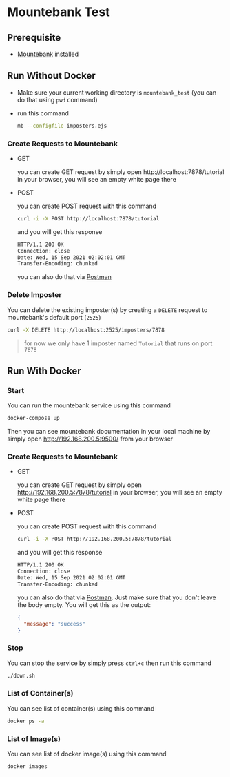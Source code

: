 # Mountebank Test

## Prerequisite

- [Mountebank](http://www.mbtest.org/docs/gettingStarted) installed

## Run Without Docker

- Make sure your current working directory is `mountebank_test` (you can do that using `pwd` command)
- run this command

  ```sh
  mb --configfile imposters.ejs
  ```

### Create Requests to Mountebank

- GET

  you can create GET request by simply open http://localhost:7878/tutorial in your browser, you will see an empty white page there

- POST
  
  you can create POST request with this command

  ```sh
  curl -i -X POST http://localhost:7878/tutorial
  ```

  and you will get this response
  
  ```sh
  HTTP/1.1 200 OK
  Connection: close
  Date: Wed, 15 Sep 2021 02:02:01 GMT
  Transfer-Encoding: chunked
  ```

  you can also do that via [Postman](https://www.postman.com/downloads/)

### Delete Imposter

You can delete the existing imposter(s) by creating a `DELETE` request to mountebank's default port (`2525`)

```sh
curl -X DELETE http://localhost:2525/imposters/7878
```

> for now we only have 1 imposter named `Tutorial` that runs on port `7878`

## Run With Docker

### Start

You can run the mountebank service using this command

```sh
docker-compose up
```

Then you can see mountebank documentation in your local machine by simply open http://192.168.200.5:9500/ from your browser

### Create Requests to Mountebank

- GET

  you can create GET request by simply open http://192.168.200.5:7878/tutorial in your browser, you will see an empty white page there

- POST
  
  you can create POST request with this command

  ```sh
  curl -i -X POST http://192.168.200.5:7878/tutorial
  ```

  and you will get this response
  
  ```sh
  HTTP/1.1 200 OK
  Connection: close
  Date: Wed, 15 Sep 2021 02:02:01 GMT
  Transfer-Encoding: chunked
  ```

  you can also do that via [Postman](https://www.postman.com/downloads/). Just make sure that you don't leave the body empty. You will get this as the output:

  ```json
  {
    "message": "success"
  }
  ```

### Stop

You can stop the service by simply press `ctrl+c` then run this command

```sh
./down.sh
```

### List of Container(s)

You can see list of container(s) using this command

```sh
docker ps -a
````

### List of Image(s)

You can see list of docker image(s) using this command

```sh
docker images
````
